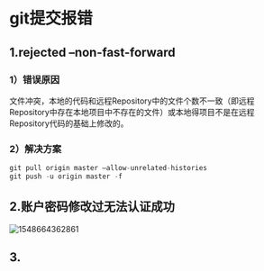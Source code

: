 # git提交报错



## 1.rejected –non-fast-forward

### 1）错误原因

文件冲突，本地的代码和远程Repository中的文件个数不一致（即远程Repository中存在本地项目中不存在的文件）或本地得项目不是在远程Repository代码的基础上修改的。



### 2）解决方案

```javascript
git pull origin master –allow-unrelated-histories 
git push -u origin master -f
```



## 2.账户密码修改过无法认证成功

![1548664362861](C:\Users\admin\AppData\Roaming\Typora\typora-user-images\1548664362861.png)



## 3.

